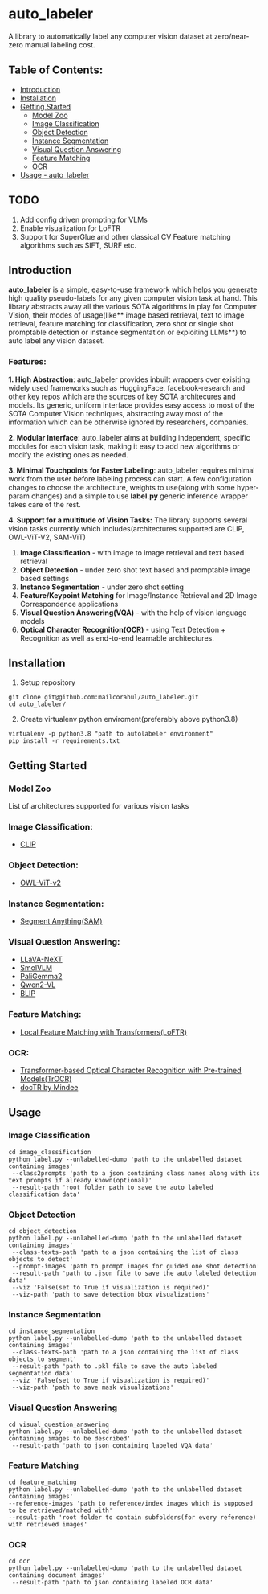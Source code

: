 # auto_labeler
A library to automatically label any computer vision dataset at zero/near-zero manual labeling cost.

## Table of Contents:

- [Introduction](#introduction)
- [Installation](#installation)
- [Getting Started](#getting-started)
    - [Model Zoo](#model-zoo)
    - [Image Classification](#image-classification)
    - [Object Detection](#object-detection)
    - [Instance Segmentation](#instance-segmentation)
    - [Visual Question Answering](#visual-question-answering)
    - [Feature Matching](#feature-matching)
    - [OCR](#ocr)
- [Usage - auto_labeler](#usage)


## TODO
1. Add config driven prompting for VLMs
2. Enable visualization for LoFTR
3. Support for SuperGlue and other classical CV Feature matching algorithms such as SIFT, SURF etc.

## Introduction

**auto_labeler** is a simple, easy-to-use framework which helps you generate high quality pseudo-labels for any given computer vision task at hand. This library abstracts away all the various SOTA algorithms in play for Computer Vision, their modes of usage(like** image based retrieval, text to image retrieval, feature matching for classification, zero shot or single shot promptable detection or instance segmentation or exploiting LLMs**) to auto label any vision dataset.

### Features:

**1. High Abstraction**:
auto_labeler provides inbuilt wrappers over exisiting widely used frameworks such as HuggingFace, facebook-research and other key repos which are the sources of key SOTA architecures and models. Its generic, uniform interface provides easy access to most of the SOTA Computer Vision techniques, abstracting away most of the information which can be otherwise ignored by researchers, companies.

**2. Modular Interface**:
auto_labeler aims at building independent, specific modules for each vision task, making it easy to add new algorithms or modify the existing ones as needed.

**3. Minimal Touchpoints for Faster Labeling**:
auto_labeler requires minimal work from the user before labeling process can start. A few configuration changes to choose the architecture, weights to use(along with some hyper-param changes) and a simple to use **label.py** generic inference wrapper takes care of the rest.

**4. Support for a multitude of Vision Tasks:**
The library supports several vision tasks currently which includes(architectures supported are CLIP, OWL-ViT-V2, SAM-ViT)
1. **Image Classification** - with image to image retrieval and text based retrieval
2. **Object Detection** - under zero shot text based and promptable image based settings
3. **Instance Segmentation** - under zero shot setting
4. **Feature/Keypoint Matching** for Image/Instance Retrieval and 2D Image Correspondence applications
5. **Visual Question Answering(VQA)** - with the help of vision language models
6. **Optical Character Recognition(OCR)** - using Text Detection + Recognition as well as end-to-end learnable architectures.

## Installation

1. Setup repository

```
git clone git@github.com:mailcorahul/auto_labeler.git
cd auto_labeler/
```

2. Create virtualenv python enviroment(preferably above python3.8)
```
virtualenv -p python3.8 "path to autolabeler environment"
pip install -r requirements.txt
```

## Getting Started

### Model Zoo

List of architectures supported for various vision tasks

### Image Classification:
- [CLIP](https://github.com/mlfoundations/open_clip)

### Object Detection:
- [OWL-ViT-v2](https://huggingface.co/docs/transformers/model_doc/owlvit)

### Instance Segmentation:
- [Segment Anything(SAM)](https://huggingface.co/docs/transformers/main/model_doc/sam)

### Visual Question Answering:
- [LLaVA-NeXT](https://huggingface.co/docs/transformers/en/model_doc/llava_next)
- [SmolVLM](https://huggingface.co/HuggingFaceTB/SmolVLM-Instruct)
- [PaliGemma2](https://huggingface.co/docs/transformers/en/model_doc/paligemma)
- [Qwen2-VL](https://huggingface.co/docs/transformers/en/model_doc/qwen2_vl)
- [BLIP](https://huggingface.co/docs/transformers/en/model_doc/blip)

### Feature Matching:
- [Local Feature Matching with Transformers(LoFTR)](https://kornia.github.io/tutorials/nbs/image_matching.html)

### OCR:
- [Transformer-based Optical Character Recognition with Pre-trained Models(TrOCR)](https://huggingface.co/docs/transformers/v4.48.0/en/model_doc/trocr#overview)
- [docTR by Mindee](https://github.com/mindee/doctr)


## Usage


### Image Classification

```
cd image_classification
python label.py --unlabelled-dump 'path to the unlabelled dataset containing images'
 --class2prompts 'path to a json containing class names along with its text prompts if already known(optional)'
 --result-path 'root folder path to save the auto labeled classification data'
```

### Object Detection

```
cd object_detection
python label.py --unlabelled-dump 'path to the unlabelled dataset containing images'
 --class-texts-path 'path to a json containing the list of class objects to detect'
 --prompt-images 'path to prompt images for guided one shot detection'
 --result-path 'path to .json file to save the auto labeled detection data'
 --viz 'False(set to True if visualization is required)'
 --viz-path 'path to save detection bbox visualizations'
```

### Instance Segmentation

```
cd instance_segmentation
python label.py --unlabelled-dump 'path to the unlabelled dataset containing images'
 --class-texts-path 'path to a json containing the list of class objects to segment'
 --result-path 'path to .pkl file to save the auto labeled segmentation data'
 --viz 'False(set to True if visualization is required)'
 --viz-path 'path to save mask visualizations'
```

### Visual Question Answering

```
cd visual_question_answering
python label.py --unlabelled-dump 'path to the unlabelled dataset containing images to be described'
 --result-path 'path to json containing labeled VQA data'
```


### Feature Matching

```
cd feature_matching
python label.py --unlabelled-dump 'path to the unlabelled dataset containing images'
--reference-images 'path to reference/index images which is supposed to be retrieved/matched with'
--result-path 'root folder to contain subfolders(for every reference) with retrieved images'
```


### OCR

```
cd ocr
python label.py --unlabelled-dump 'path to the unlabelled dataset containing document images'
 --result-path 'path to json containing labeled OCR data'
```

